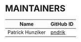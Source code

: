 # MAINTAINERS

| Name             | GitHub ID                           |
|------------------|-------------------------------------|
| Patrick Hunziker | [pndrik](https://github.com/pndrik) |
